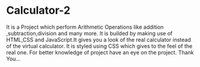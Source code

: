 # Calculator-2
It is a Project which perform  Arithmetic Operations like addition ,subtraction,division and many more. It is builded by making use of HTML,CSS and JavaScript.It gives you a look of the real calculator instead of the virtual calculator.
It is styled using CSS which gives to the feel of the real one. For better knowledge of project have an eye on the project. Thank You...
